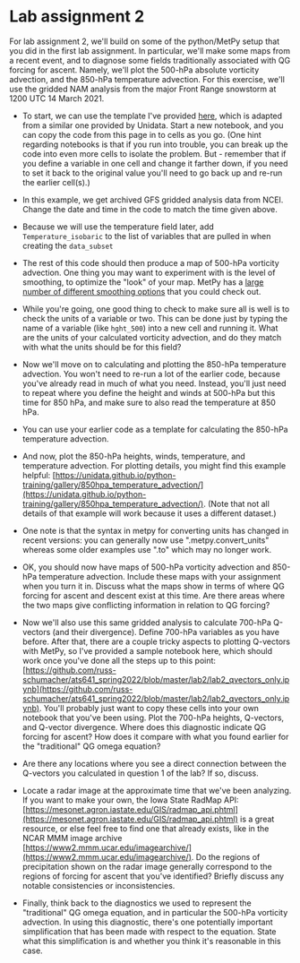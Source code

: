 # Lab assignment 2

For lab assignment 2, we'll build on some of the python/MetPy setup that you did in the first lab assignment. In particular, we'll make some maps from a recent event, and to diagnose some fields traditionally associated with QG forcing for ascent.  Namely, we'll plot the 500-hPa absolute vorticity advection, and the 850-hPa temperature advection.  For this exercise, we'll use the gridded NAM analysis from the major Front Range snowstorm at 1200 UTC 14 March 2021.

- To start, we can use the template I've provided [here](https://github.com/russ-schumacher/ats641_spring2022/blob/master/lab2/lab2_starter.ipynb), which is adapted from a similar one provided by Unidata. Start a new notebook, and you can copy the code from this page in to cells as you go.  (One hint regarding notebooks is that if you run into trouble, you can break up the code into even more cells to isolate the problem. But - remember that if you define a variable in one cell and change it farther down, if you need to set it back to the original value you'll need to go back up and re-run the earlier cell(s).)

- In this example, we get archived GFS gridded analysis data from NCEI. Change the date and time in the code to match the time given above. 

- Because we will use the temperature field later, add `Temperature_isobaric` to the list of variables that are pulled in when creating the `data_subset`

- The rest of this code should then produce a map of 500-hPa vorticity advection. One thing you may want to experiment with is the level of smoothing, to optimize the "look" of your map. MetPy has a [large number of different smoothing options](https://unidata.github.io/MetPy/latest/examples/calculations/Smoothing.html) that you could check out.

- While you're going, one good thing to check to make sure all is well is to check the units of a variable or two.  This can be done just by typing the name of a variable (like `hght_500`) into a new cell and running it. What are the units of your calculated vorticity advection, and do they match with what the units should be for this field? 

- Now we'll move on to calculating and plotting the 850-hPa temperature advection. You won't need to re-run a lot of the earlier code, because you've already read in much of what you need. Instead, you'll just need to repeat where you define the height and winds at 500-hPa but this time for 850 hPa, and make sure to also read the temperature at 850 hPa.

- You can use your earlier code as a template for calculating the 850-hPa temperature advection.

- And now, plot the 850-hPa heights, winds, temperature, and temperature advection.  For plotting details, you might find this example helpful: [https://unidata.github.io/python-training/gallery/850hpa_temperature_advection/](https://unidata.github.io/python-training/gallery/850hpa_temperature_advection/).  (Note that not all details of that example will work because it uses a different dataset.)

- One note is that the syntax in metpy for converting units has changed in recent versions: you can generally now use ".metpy.convert_units" whereas some older examples use ".to" which may no longer work.

- OK, you should now have maps of 500-hPa vorticity advection and 850-hPa temperature advection. Include these maps with your assignment when you turn it in. Discuss what the maps show in terms of where QG forcing for ascent and descent exist at this time.  Are there areas where the two maps give conflicting information in relation to QG forcing?

- Now we'll also use this same gridded analysis to calculate 700-hPa Q-vectors (and their divergence). Define 700-hPa variables as you have before. After that, there are a couple tricky aspects to plotting Q-vectors with MetPy, so I've provided a sample notebook here, which should work once you've done all the steps up to this point: [https://github.com/russ-schumacher/ats641_spring2022/blob/master/lab2/lab2_qvectors_only.ipynb](https://github.com/russ-schumacher/ats641_spring2022/blob/master/lab2/lab2_qvectors_only.ipynb).  You'll probably just want to copy these cells into your own notebook that you've been using.  Plot the 700-hPa heights, Q-vectors, and Q-vector divergence.  Where does this diagnostic indicate QG forcing for ascent?  How does it compare with what you found earlier for the "traditional" QG omega equation?

- Are there any locations where you see a direct connection between the Q-vectors you calculated in question 1 of the lab?  If so, discuss.

- Locate a radar image at the approximate time that we've been analyzing. If you want to make your own, the Iowa State RadMap API: [https://mesonet.agron.iastate.edu/GIS/radmap_api.phtml](https://mesonet.agron.iastate.edu/GIS/radmap_api.phtml) is a great resource, or else feel free to find one that already exists, like in the NCAR MMM image archive [https://www2.mmm.ucar.edu/imagearchive/](https://www2.mmm.ucar.edu/imagearchive/).  Do the regions of precipitation shown on the radar image generally correspond to the regions of forcing for ascent that you've identified?  Briefly discuss any notable consistencies or inconsistencies.

- Finally, think back to the diagnostics we used to represent the "traditional" QG omega equation, and in particular the 500-hPa vorticity advection.  In using this diagnostic, there's one potentially important simplification that has been made with respect to the equation. State what this simplification is and whether you think it's reasonable in this case.





